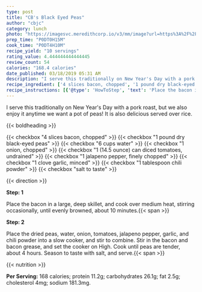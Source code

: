 ```yaml
---
type: post
title: "CB's Black Eyed Peas"
author: "cbjc"
category: lunch
photo: "https://imagesvc.meredithcorp.io/v3/mm/image?url=https%3A%2F%2Fimages.media-allrecipes.com%2Fuserphotos%2F1895907.jpg"
prep_time: "P0DT0H15M"
cook_time: "P0DT4H10M"
recipe_yield: "10 servings"
rating_value: 4.444444444444445
review_count: 54
calories: "168.4 calories"
date_published: 03/18/2019 05:31 AM
description: "I serve this traditionally on New Year's Day with a pork roast, but we also enjoy it anytime we want a pot of peas! It is also delicious served over rice."
recipe_ingredient: ['4 slices bacon, chopped', '1 pound dry black-eyed peas', '6 cups water', '1 onion, chopped', '1 (14.5 ounce) can diced tomatoes, undrained', '1 jalapeno pepper, finely chopped', '1 clove garlic, minced', '1 tablespoon chili powder', 'salt to taste']
recipe_instructions: [{'@type': 'HowToStep', 'text': 'Place the bacon in a large, deep skillet, and cook over medium heat, stirring occasionally, until evenly browned, about 10 minutes.\n'}, {'@type': 'HowToStep', 'text': 'Place the dried peas, water, onion, tomatoes, jalapeno pepper, garlic, and chili powder into a slow cooker, and stir to combine. Stir in the bacon and bacon grease, and set the cooker on High. Cook until peas are tender, about 4 hours. Season to taste with salt, and serve.\n'}]
---
```


I serve this traditionally on New Year's Day with a pork roast, but we also enjoy it anytime we want a pot of peas! It is also delicious served over rice. 

{{< boldheading >}}

{{< checkbox "4 slices bacon, chopped" >}}
{{< checkbox "1 pound dry black-eyed peas" >}}
{{< checkbox "6 cups water" >}}
{{< checkbox "1  onion, chopped" >}}
{{< checkbox "1 (14.5 ounce) can diced tomatoes, undrained" >}}
{{< checkbox "1  jalapeno pepper, finely chopped" >}}
{{< checkbox "1 clove garlic, minced" >}}
{{< checkbox "1 tablespoon chili powder" >}}
{{< checkbox "salt to taste" >}}


{{< direction >}}

**Step: 1**

Place the bacon in a large, deep skillet, and cook over medium heat, stirring occasionally, until evenly browned, about 10 minutes.{{< span >}}

**Step: 2**

Place the dried peas, water, onion, tomatoes, jalapeno pepper, garlic, and chili powder into a slow cooker, and stir to combine. Stir in the bacon and bacon grease, and set the cooker on High. Cook until peas are tender, about 4 hours. Season to taste with salt, and serve.{{< span >}}

{{< nutrition >}}

**Per Serving:** 168 calories; protein 11.2g; carbohydrates 26.1g; fat 2.5g; cholesterol 4mg; sodium 181.3mg.